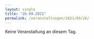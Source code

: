 ```yaml
---
layout: single
title: "26.09.2021"
permalink: /veranstaltungen/2021/09/26/
---
```


Keine Veranstaltung an diesem Tag.
